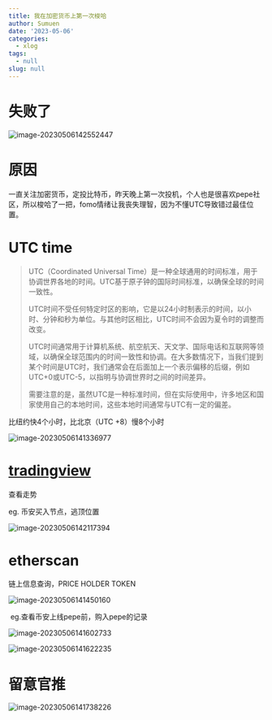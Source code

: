 ```yaml
---
title: 我在加密货币上第一次梭哈
author: Sumuen
date: '2023-05-06'
categories:
  - xlog
tags:
  - null
slug: null
---
```

# 失败了
![image-20230506142552447](https://easyimage.muzi.studio/i/2023/05/06/nkpq6h-1.png)
# 原因

一直关注加密货币，定投比特币，昨天晚上第一次投机，个人也是很喜欢pepe社区，所以梭哈了一把，fomo情绪让我丧失理智，因为不懂UTC导致错过最佳位置。

# UTC time

> UTC（Coordinated Universal Time）是一种全球通用的时间标准，用于协调世界各地的时间。UTC基于原子钟的国际时间标准，以确保全球的时间一致性。
>
> UTC时间不受任何特定时区的影响，它是以24小时制表示的时间，以小时、分钟和秒为单位。与其他时区相比，UTC时间不会因为夏令时的调整而改变。
>
> UTC时间通常用于计算机系统、航空航天、天文学、国际电话和互联网等领域，以确保全球范围内的时间一致性和协调。在大多数情况下，当我们提到某个时间是UTC时，我们通常会在后面加上一个表示偏移的后缀，例如UTC+0或UTC-5，以指明与协调世界时之间的时间差异。
>
> 需要注意的是，虽然UTC是一种标准时间，但在实际使用中，许多地区和国家使用自己的本地时间，这些本地时间通常与UTC有一定的偏差。

比纽约快4个小时，比北京（UTC +8）慢8个小时

![image-20230506141336977](https://easyimage.muzi.studio/i/2023/05/06/ndh5h8-1.png)

# [tradingview](https://www.tradingview.com/)

查看走势

eg. 币安买入节点，逃顶位置

![image-20230506142117394](https://easyimage.muzi.studio/i/2023/05/06/ni4j2v-1.png)

# etherscan

链上信息查询，PRICE HOLDER TOKEN

![image-20230506141450160](https://easyimage.muzi.studio/i/2023/05/06/nf3mb0-1.png)

​	eg.查看币安上线pepe前，购入pepe的记录

![image-20230506141602733](https://easyimage.muzi.studio/i/2023/05/06/nf2791-1.png)

![image-20230506141622235](https://easyimage.muzi.studio/i/2023/05/06/nf68l4-1.png)

# 留意官推

![image-20230506141738226](https://easyimage.muzi.studio/i/2023/05/06/nfv4c8-1.png)